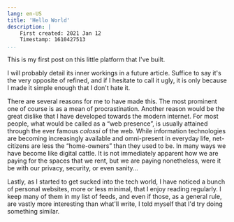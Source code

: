 ```yaml
---
lang: en-US
title: 'Hello World'
description: |
    First created: 2021 Jan 12
    Timestamp: 1610427513
...
```


This is my first post on this little platform that I've built.

I will probably detail its inner workings in a future article. Suffice to say
it's the very opposite of refined, and if I hesitate to call it ugly, it is
only because I made it simple enough that I don't hate it.

There are several reasons for me to have made this. The most prominent one of
course is as a mean of procrastination. Another reason would be the great
dislike that I have developed towards the modern internet. For most people,
what would be called as a “web presence”, is usually attained through the ever
famous _colossi_ of the web. While information technologies are becoming
increasingly available and omni-present in everyday life, net-citizens are less
the “home-owners” than they used to be. In many ways we have become like digital
cattle. It is not immediately apparent how we are paying for the spaces that we
rent, but we are paying nonetheless, were it be with our privacy, security, or
even sanity...

Lastly, as I started to get sucked into the tech world, I have noticed a bunch
of personal websites, more or less minimal, that I enjoy reading regularly.
I keep many of them in my list of feeds, and even if those, as a general rule,
are vastly more interesting than what'll write, I told myself that I'd try
doing something similar.

